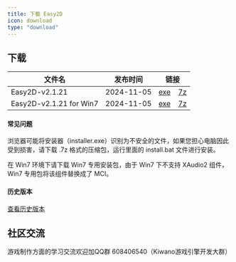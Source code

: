 ```yaml
---
title: 下载 Easy2D
icon: download
type: "download"
---
```


## 下载

| 文件名                  |   发布时间   |   链接   |
| ---------------------- |:-------:|:--------:|
| Easy2D-v2.1.21 | 2024-11-05   | [<i class="download icon"></i>exe](https://download.easy2d.cn/release/easy2d-v2.1.21-installer.exe)&nbsp;&nbsp;&nbsp;&nbsp;[<i class="download icon"></i>7z](https://download.easy2d.cn/release/easy2d-v2.1.21.7z) |
| Easy2D-v2.1.21 for Win7 | 2024-11-05   | [<i class="download icon"></i>exe](https://download.easy2d.cn/release/easy2d-v2.1.21-win7-installer.exe)&nbsp;&nbsp;&nbsp;&nbsp;[<i class="download icon"></i>7z](https://download.easy2d.cn/release/easy2d-v2.1.21-win7.7z) |

#### 常见问题

浏览器可能将安装器（installer.exe）识别为不安全的文件，如果您担心电脑因此受到损害，请下载 .7z 格式的压缩包，运行里面的 install.bat 文件进行安装。

在 Win7 环境下请下载 Win7 专用安装包，由于 Win7 下不支持 XAudio2 组件，Win7 专用包将该组件替换成了 MCI。

#### 历史版本

<a class="ui button" href="/history">查看历史版本</a>

## 社区交流

游戏制作方面的学习交流欢迎加QQ群 608406540（Kiwano游戏引擎开发大群）
